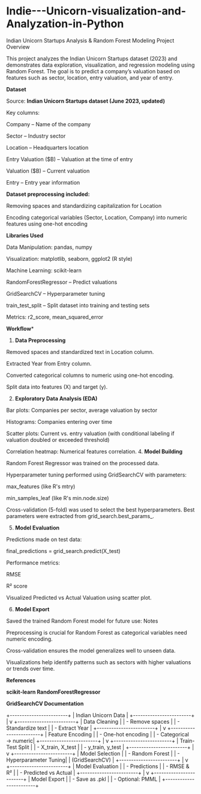 # Indie---Unicorn-visualization-and-Analyzation-in-Python

Indian Unicorn Startups Analysis & Random Forest Modeling
Project Overview

This project analyzes the Indian Unicorn Startups dataset (2023) and demonstrates data exploration, visualization, and regression modeling using Random Forest. The goal is to predict a company’s valuation based on features such as sector, location, entry valuation, and year of entry.


**Dataset**

Source: **Indian Unicorn Startups dataset (June 2023, updated)**

Key columns:

Company – Name of the company

Sector – Industry sector

Location – Headquarters location

Entry Valuation ($B) – Valuation at the time of entry

Valuation ($B) – Current valuation

Entry – Entry year information



**Dataset preprocessing included:**

Removing spaces and standardizing capitalization for Location

Encoding categorical variables (Sector, Location, Company) into numeric features using one-hot encoding



**Libraries Used**

Data Manipulation: pandas, numpy

Visualization: matplotlib, seaborn, ggplot2 (R style)

Machine Learning: scikit-learn

RandomForestRegressor – Predict valuations

GridSearchCV – Hyperparameter tuning

train_test_split – Split dataset into training and testing sets

Metrics: r2_score, mean_squared_error



**Workflow***
1. **Data Preprocessing**

Removed spaces and standardized text in Location column.

Extracted Year from Entry column.

Converted categorical columns to numeric using one-hot encoding.

Split data into features (X) and target (y).

2. **Exploratory Data Analysis (EDA)**

Bar plots: Companies per sector, average valuation by sector

Histograms: Companies entering over time

Scatter plots: Current vs. entry valuation (with conditional labeling if valuation doubled or exceeded threshold)

Correlation heatmap: Numerical features correlation.
4. **Model Building**

Random Forest Regressor was trained on the processed data.

Hyperparameter tuning performed using GridSearchCV with parameters:

max_features (like R's mtry)

min_samples_leaf (like R's min.node.size)

Cross-validation (5-fold) was used to select the best hyperparameters.
Best parameters were extracted from grid_search.best_params_.

5. **Model Evaluation**

Predictions made on test data:

final_predictions = grid_search.predict(X_test)


Performance metrics:

RMSE

R² score

Visualized Predicted vs Actual Valuation using scatter plot.

6. **Model Export**

Saved the trained Random Forest model for future use:
Notes


Preprocessing is crucial for Random Forest as categorical variables need numeric encoding.

Cross-validation ensures the model generalizes well to unseen data.

Visualizations help identify patterns such as sectors with higher valuations or trends over time.

**References**

**scikit-learn RandomForestRegressor**

**GridSearchCV Documentation**



+------------------------+
|   Indian Unicorn Data  |
+------------------------+
            |
            v
+------------------------+
|      Data Cleaning     |
| - Remove spaces        |
| - Standardize text     |
| - Extract Year         |
+------------------------+
            |
            v
+------------------------+
|   Feature Encoding     |
| - One-hot encoding     |
| - Categorical → numeric|
+------------------------+
            |
            v
+------------------------+
|   Train-Test Split     |
| - X_train, X_test      |
| - y_train, y_test      |
+------------------------+
            |
            v
+------------------------+
|  Model Selection       |
| - Random Forest        |
| - Hyperparameter Tuning|
|   (GridSearchCV)       |
+------------------------+
            |
            v
+------------------------+
|  Model Evaluation      |
| - Predictions          |
| - RMSE & R²            |
| - Predicted vs Actual  |
+------------------------+
            |
            v
+------------------------+
|  Model Export          |
| - Save as .pkl         |
| - Optional: PMML       |
+------------------------+
